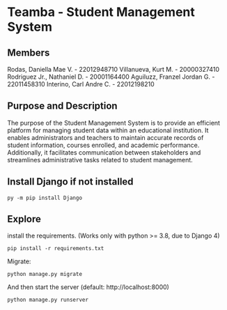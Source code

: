 # Teamba - Student Management System
## Members
Rodas, Daniella Mae V. - 22012948710
Villanueva, Kurt M. - 20000327410
Rodriguez Jr., Nathaniel D. - 20001164400
Aguiluzz, Franzel Jordan G. - 22011458310
Interino, Carl Andre C. - 22012198210


## Purpose and Description
The purpose of the Student Management System is to provide an efficient platform for managing student data within an educational institution. It enables administrators and teachers to maintain accurate records of student information, courses enrolled, and academic performance. Additionally, it facilitates communication between stakeholders and streamlines administrative tasks related to student management.

## Install Django if not installed
    py -m pip install Django

## Explore
install the requirements. (Works only with python >= 3.8, due to Django 4)

    pip install -r requirements.txt

Migrate:

    python manage.py migrate

And then start the server (default: http://localhost:8000)

    python manage.py runserver



[license-url]: https://github.com/rtzll/django-todolist/blob/master/LICENSE
[license-image]: https://img.shields.io/badge/license-MIT-blue.svg?style=flat

[travis-url]: https://travis-ci.org/rtzll/django-todolist
[travis-image]: https://travis-ci.org/rtzll/django-todolist.svg?branch=master
